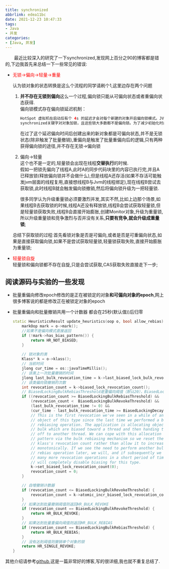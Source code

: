 ```yaml
---
title: synchronized
abbrlink: edea11bc
date: 2021-12-23 10:47:33
tags:
- Java
- 并发
categories:
- [Java, 并发]
---
```


&emsp;&emsp;最近比较深入的研究了一下synchronized,发现网上百分之90的博客都是错的,下边我首先来总结一下一些常见的错误:

- <font color="red">无锁->偏向->轻量->重量</font>  

    认为锁对象的状态转换是这么个流程的同学请刷个1,这里边存在两个问题
    1. **并不存在无锁到偏向**这么一个过程,偏向锁只能从可偏向状态或者重偏向状态获得.  
    偏向锁模式存在偏向锁延迟机制：

        ```java
        HotSpot 虚拟机在启动后有个 4s 的延迟才会对每个新建的对象开启偏向锁模式。JVM启动时会进行一系列的复杂活动，比如装载配置，系统类初始化等等。在这个过程中会使用大量
        synchronized关键字对对象加锁，且这些锁大多数都不是偏向锁。为了减少初始化时间，JVM默认延时加载偏向锁。
        ```

        在过了这个延迟偏向时间后创建出来的新对象都是可偏向状态,并不是无锁状态(除非触发了批量撤销),重偏向是触发了批量重偏向后的逻辑,只有两种获得偏向锁的途径,并不存在无锁->偏向锁  
    2. 偏向->轻量  
        这个也不是一定的,轻量锁会出现在线程**交替执行**的时候.  
        假如一把锁先偏向了线程A,此时A的同步代码块里的内容已执行完,并且A已释放锁(释放偏向锁并不会做什么),但是线程A还存活(如果不存活可能触发jvm层面的线程复用,直接想线程B与Jvm的线程绑定),现在线程B尝试去获取锁,此时线程B就会触发偏向锁撤销,然后将偏向锁升级为一把轻量锁.  

        很多同学认为升级重量锁必须要激烈并发,其实不然,比如上边那个场景,如果线程B去获取锁的时候,线程A还没有释放锁,线程B会尝试获取轻量锁,但是轻量锁获取失败,线程B会直接开始膨胀,创建Monitor对象,升级为重量锁,所以升级重量锁和竞争激烈与否并没有关系,**只要有竞争,就会升级成重量锁**;

    总结下获取锁的过程:首先看锁对象是否是可偏向,或者是否是可重偏向状态,如果是直接获取偏向锁,如果不是尝试获取轻量锁,轻量锁获取失败,直接开始膨胀为重量锁;
- <font color="red">轻量锁自旋</font>  
    轻量锁和偏向锁都不存在自旋,只是会尝试获取,CAS获取失败直接走下一步;

## 阅读源码与实验的一些发现  

- 批量重偏向修改epoch修改的是正在被锁定的对象**和可偏向对象的epoch**,网上很多博客说的都是修改正在被锁定对象的epoch
- 批量重偏向和批量撤销共用一个计数器 都会在25秒(默认值))后归零  

    ```C++
    static HeuristicsResult update_heuristics(oop o, bool allow_rebias) {
        markOop mark = o->mark();
        //如果不是偏向模式直接返回
        if (!mark->has_bias_pattern()) {
            return HR_NOT_BIASED;
        }
        
        // 锁对象的类
        Klass* k = o->klass();
        // 当前时间
        jlong cur_time = os::javaTimeMillis();
        // 该类上一次批量撤销的时间
        jlong last_bulk_revocation_time = k->last_biased_lock_bulk_revocation_time();
        // 该类偏向锁撤销的次数
        int revocation_count = k->biased_lock_revocation_count();
        // BiasedLockingBulkRebiasThreshold是重偏向阈值（默认20），BiasedLockingBulkRevokeThreshold是批量撤销阈值（默认40），BiasedLockingDecayTime是开启一次新的批量重偏向距离上次批量重偏向的后的延迟时间，默认25000。也就是开启批量重偏向后，经过了一段较长的时间（>=BiasedLockingDecayTime），撤销计数器才超过阈值，那我们会重置计数器。
        if ((revocation_count >= BiasedLockingBulkRebiasThreshold) &&
            (revocation_count <  BiasedLockingBulkRevokeThreshold) &&
            (last_bulk_revocation_time != 0) &&
            (cur_time - last_bulk_revocation_time >= BiasedLockingDecayTime)) {
            // This is the first revocation we've seen in a while of an
            // object of this type since the last time we performed a bulk
            // rebiasing operation. The application is allocating objects in
            // bulk which are biased toward a thread and then handing them
            // off to another thread. We can cope with this allocation
            // pattern via the bulk rebiasing mechanism so we reset the
            // klass's revocation count rather than allow it to increase
            // monotonically. If we see the need to perform another bulk
            // rebias operation later, we will, and if subsequently we see
            // many more revocation operations in a short period of time we
            // will completely disable biasing for this type.
            k->set_biased_lock_revocation_count(0);
            revocation_count = 0;
        }

        // 自增撤销计数器
        if (revocation_count <= BiasedLockingBulkRevokeThreshold) {
            revocation_count = k->atomic_incr_biased_lock_revocation_count();
        }
        // 如果达到批量撤销阈值则返回HR_BULK_REVOKE
        if (revocation_count == BiasedLockingBulkRevokeThreshold) {
            return HR_BULK_REVOKE;
        }
        // 如果达到批量重偏向阈值则返回HR_BULK_REBIAS
        if (revocation_count == BiasedLockingBulkRebiasThreshold) {
            return HR_BULK_REBIAS;
        }
        // 没有达到阈值则撤销单个对象的锁
        return HR_SINGLE_REVOKE;
    }

    ```  

其他介绍请参考[github](https://github.com/farmerjohngit/myblog/issues/12),这是一篇非常好的博客,写的很详细,我也就不重复总结了.  
